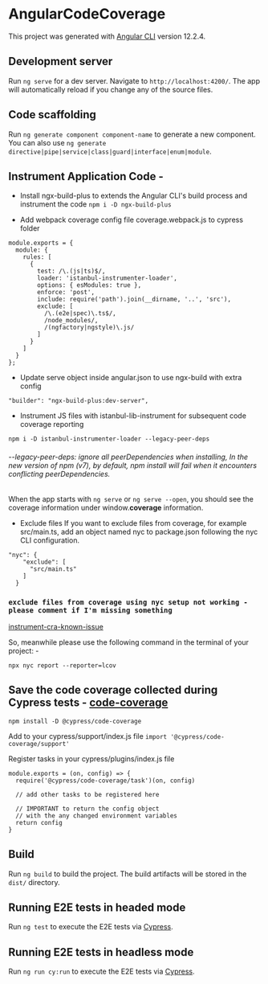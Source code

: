 # AngularCodeCoverage

This project was generated with [Angular CLI](https://github.com/angular/angular-cli) version 12.2.4.

## Development server

Run `ng serve` for a dev server. Navigate to `http://localhost:4200/`. The app will automatically reload if you change any of the source files.

## Code scaffolding

Run `ng generate component component-name` to generate a new component. You can also use `ng generate directive|pipe|service|class|guard|interface|enum|module`.


## Instrument Application Code - 
* Install ngx-build-plus to extends the Angular CLI's build process and instrument the code
`npm i -D ngx-build-plus`

* Add webpack coverage config file coverage.webpack.js to cypress folder
```
module.exports = {
  module: {
    rules: [
      {
        test: /\.(js|ts)$/,
        loader: 'istanbul-instrumenter-loader',
        options: { esModules: true },
        enforce: 'post',
        include: require('path').join(__dirname, '..', 'src'),
        exclude: [
          /\.(e2e|spec)\.ts$/,
          /node_modules/,
          /(ngfactory|ngstyle)\.js/
        ]
      }
    ]
  }
};
```
* Update serve object inside angular.json to use ngx-build with extra config

`"builder": "ngx-build-plus:dev-server",`

* Instrument JS files with istanbul-lib-instrument for subsequent code coverage reporting

`npm i -D istanbul-instrumenter-loader --legacy-peer-deps`

###### --legacy-peer-deps: ignore all peerDependencies when installing, In the new version of npm (v7), by default, npm install will fail when it encounters conflicting peerDependencies. 

When the app starts with `ng serve` or `ng serve --open`, you should see the coverage information under window.__coverage__ information.

* Exclude files
If you want to exclude files from coverage, for example src/main.ts, add an object named nyc to package.json following the nyc CLI configuration.

```
"nyc": {
    "exclude": [
      "src/main.ts"
    ]
  }
```

### `exclude files from coverage using nyc setup not working - please comment if I'm missing something`

[instrument-cra-known-issue](https://github.com/cypress-io/instrument-cra/issues/188)

So, meanwhile please use the following command in the terminal of your project: - 

`npx nyc report --reporter=lcov`

## Save the code coverage collected during Cypress tests - [code-coverage](https://www.npmjs.com/package/@cypress/code-coverage)

`npm install -D @cypress/code-coverage`

Add to your cypress/support/index.js file
`import '@cypress/code-coverage/support'`

Register tasks in your cypress/plugins/index.js file
```
module.exports = (on, config) => {
  require('@cypress/code-coverage/task')(on, config)

  // add other tasks to be registered here

  // IMPORTANT to return the config object
  // with the any changed environment variables
  return config
}
```

## Build

Run `ng build` to build the project. The build artifacts will be stored in the `dist/` directory.

## Running E2E tests in headed mode

Run `ng test` to execute the E2E tests via [Cypress](https://www.cypress.io/).

## Running E2E tests in headless mode

Run `ng run cy:run` to execute the E2E tests via [Cypress](https://www.cypress.io/).
